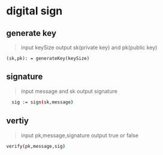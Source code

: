 # digital sign

## generate key
> input keySize
> output sk(private key) and pk(public key)

``` sh
(sk,pk): = generateKey(keySize)
```

## signature
> input message and sk
> output signature

```sh
  sig := sign(sk,message)
```

## vertiy
> input pk,message,signature
> output true or false
```sh
verify(pk,message,sig)
```